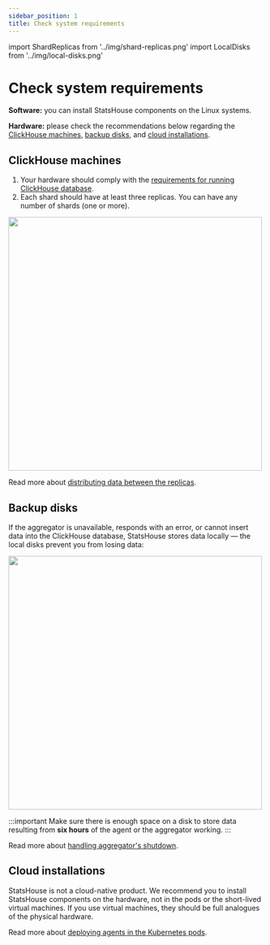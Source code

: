 ```yaml
---
sidebar_position: 1
title: Check system requirements
---
```


import ShardReplicas from '../img/shard-replicas.png'
import LocalDisks from '../img/local-disks.png'

# Check system requirements

**Software:** you can install StatsHouse components on the Linux systems.

**Hardware:** please check the recommendations below regarding the [ClickHouse machines](#clickhouse-machines),
[backup disks](#backup-disks), and [cloud installations](#cloud-installations).

## ClickHouse machines

1. Your hardware should comply with the
   [requirements for running ClickHouse database](https://clickhouse.com/docs/ru/operations/requirements).
2. Each shard should have at least three replicas. You can have any number of shards (one or more).

<img src={ShardReplicas} width="500"/>

Read more about
[distributing data between the replicas](conceptual%20overview/components.md#handling-aggregators-shutdown).

## Backup disks

If the aggregator is unavailable, responds with an error, or cannot insert data into the ClickHouse database,
StatsHouse stores data locally — the local disks prevent you from losing data:

<img src={LocalDisks} width="500"/>

:::important
Make sure there is enough space on a disk to store data resulting from **six hours** of the agent or the aggregator
working.
:::

Read more about [handling aggregator's shutdown](conceptual%20overview/components.md#handling-aggregators-shutdown).

## Сloud installations

StatsHouse is not a cloud-native product. We recommend you to install StatsHouse components on the hardware, not in
the pods or the short-lived virtual machines. If you use virtual machines, they should be full analogues of the
physical hardware.

Read more about
[deploying agents in the Kubernetes pods](conceptual%20overview/components.md#deploying-agents-in-the-kubernetes-pods).
